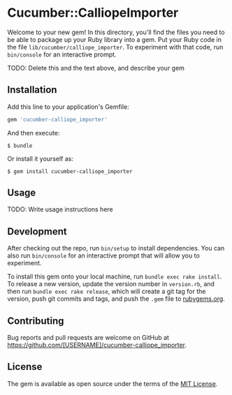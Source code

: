 # Cucumber::CalliopeImporter

Welcome to your new gem! In this directory, you'll find the files you need to be able to package up your Ruby library into a gem. Put your Ruby code in the file `lib/cucumber/calliope_importer`. To experiment with that code, run `bin/console` for an interactive prompt.

TODO: Delete this and the text above, and describe your gem

## Installation

Add this line to your application's Gemfile:

```ruby
gem 'cucumber-calliope_importer'
```

And then execute:

    $ bundle

Or install it yourself as:

    $ gem install cucumber-calliope_importer

## Usage

TODO: Write usage instructions here

## Development

After checking out the repo, run `bin/setup` to install dependencies. You can also run `bin/console` for an interactive prompt that will allow you to experiment.

To install this gem onto your local machine, run `bundle exec rake install`. To release a new version, update the version number in `version.rb`, and then run `bundle exec rake release`, which will create a git tag for the version, push git commits and tags, and push the `.gem` file to [rubygems.org](https://rubygems.org).

## Contributing

Bug reports and pull requests are welcome on GitHub at https://github.com/[USERNAME]/cucumber-calliope_importer.

## License

The gem is available as open source under the terms of the [MIT License](http://opensource.org/licenses/MIT).
